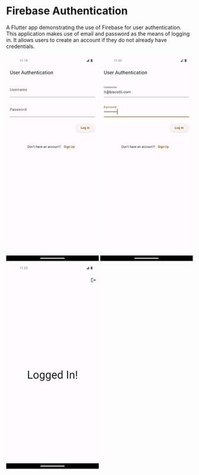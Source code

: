 # Firebase Authentication

A Flutter app demonstrating the use of Firebase for user authentication. This application makes use of email and password as the means of logging in. It allows users to create an account if they do not already have credentials. 

<img src="images/before_login.png" width="250">
<img src="images/creds.png" width="250">
<img src="images/after_login.png" width="250">
